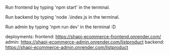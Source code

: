 Run frontend by typing 'npm start' in the terminal.

Run backend by typing 'node .\index.js in the terminal.

Run admin by typing 'npm run dev' in the terminal :D


deployments:
frontend: https://shapi-ecommerce-frontend.onrender.com/
admin: https://shapi-ecommerce-admin.onrender.com/listproduct
backend: https://shapi-ecommerce-admin.onrender.com/listproduct
